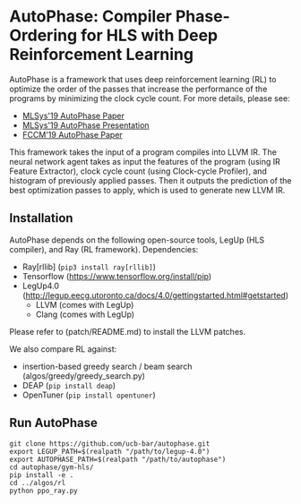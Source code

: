 # AutoPhase: Compiler Phase-Ordering for HLS with Deep Reinforcement Learning

AutoPhase is a framework that uses deep reinforcement learning (RL) to optimize the order of the passes that increase the performance of the programs by minimizing the clock cycle count. For more details, please see: 
- [MLSys'19 AutoPhase Paper](https://arxiv.org/pdf/2003.00671.pdf)
- [MLSys'19 AutoPhase Presentation](https://people.eecs.berkeley.edu/~qijing.huang/2020MLSys/2020SysML_AutoPhase_Presentation.pdf)
- [FCCM'19 AutoPhase Paper](https://arxiv.org/pdf/1901.04615.pdf)

This framework takes the input of a program compiles into LLVM IR. The neural network agent takes as input the features of the program (using IR Feature Extractor), clock cycle count (using Clock-cycle Profiler), and histogram of previously applied passes. Then it outputs the prediction of the best optimization passes to apply, which is used to generate new LLVM IR.  

## Installation
AutoPhase depends on the following open-source tools, LegUp (HLS compiler), and Ray (RL framework).
Dependencies:
- Ray[rllib] (`pip3 install ray[rllib]`) 
- Tensorflow (https://www.tensorflow.org/install/pip)
- LegUp4.0 (http://legup.eecg.utoronto.ca/docs/4.0/gettingstarted.html#getstarted)
  - LLVM (comes with LegUp)
  - Clang (comes with LegUp)


Please refer to (patch/README.md) to install the LLVM patches. 

We also compare RL against:
- insertion-based greedy search / beam search (algos/greedy/greedy\_search.py)
- DEAP (`pip install deap`)
- OpenTuner (`pip install opentuner`)

## Run AutoPhase
```
git clone https://github.com/ucb-bar/autophase.git 
export LEGUP_PATH=$(realpath "/path/to/legup-4.0")
export AUTOPHASE_PATH=$(realpath "/path/to/autophase")
cd autophase/gym-hls/
pip install -e .
cd ../algos/rl
python ppo_ray.py
```
